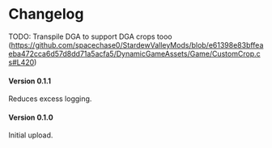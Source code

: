 ﻿Changelog
=============

TODO: Transpile DGA to support DGA crops tooo (https://github.com/spacechase0/StardewValleyMods/blob/e61398e83bffeaeba472cca6d57d8dd71a5acfa5/DynamicGameAssets/Game/CustomCrop.cs#L420)

#### Version 0.1.1
Reduces excess logging. 

#### Version 0.1.0

Initial upload.